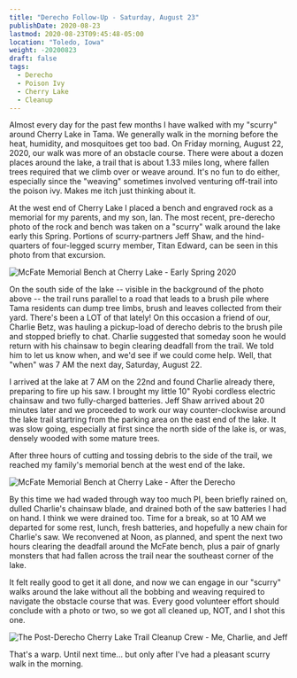 ```yaml
---
title: "Derecho Follow-Up - Saturday, August 23"
publishDate: 2020-08-23
lastmod: 2020-08-23T09:45:48-05:00
location: "Toledo, Iowa"
weight: -20200823
draft: false
tags:
  - Derecho
  - Poison Ivy
  - Cherry Lake
  - Cleanup
---
```


Almost every day for the past few months I have walked with my "scurry" around Cherry Lake in Tama. We generally walk in the morning before the heat, humidity, and mosquitoes get too bad.  On Friday morning, August 22, 2020, our walk was more of an obstacle course.  There were about a dozen places around the lake, a trail that is about 1.33 miles long, where fallen trees required that we climb over or weave around. It's no fun to do either, especially since the "weaving" sometimes involved venturing off-trail into the poison ivy. Makes me itch just thinking about it.

<!--more-->

At the west end of Cherry Lake I placed a bench and engraved rock as a memorial for my parents, and my son, Ian. The most recent, pre-derecho photo of the rock and bench was taken on a "scurry" walk around the lake early this Spring. Portions of scurry-partners Jeff Shaw, and the hind-quarters of four-legged scurry member, Titan Edward, can be seen in this photo from that excursion.

![McFate Memorial Bench at Cherry Lake - Early Spring 2020](https://images-summittdweller.nyc3.digitaloceanspaces.com/2020-Aug-10-Derecho/IMG_0121.png "McFate Memorial Bench at Cherry Lake - Early Spring 2020")

On the south side of the lake -- visible in the background of the photo above -- the trail runs parallel to a road that leads to a brush pile where Tama residents can dump tree limbs, brush and leaves collected from their yard.  There's been a LOT of that lately! On this occasion a friend of our, Charlie Betz, was hauling a pickup-load of derecho debris to the brush pile and stopped briefly to chat. Charlie suggested that someday soon he would return with his chainsaw to begin clearing deadfall from the trail. We told him to let us know when, and we'd see if we could come help.  Well, that "when" was 7 AM the next day, Saturday, August 22.

I arrived at the lake at 7 AM on the 22nd and found Charlie already there, preparing to fire up his saw. I brought my little 10" Ryobi cordless electric chainsaw and two fully-charged batteries. Jeff Shaw arrived about 20 minutes later and we proceeded to work our way counter-clockwise around the lake trail startring from the parking area on the east end of the lake.  It was slow going, especially at first since the north side of the lake is, or was, densely wooded with some mature trees.

After three hours of cutting and tossing debris to the side of the trail, we reached my family's memorial bench at the west end of the lake.

![McFate Memorial Bench at Cherry Lake - After the Derecho](https://images-summittdweller.nyc3.digitaloceanspaces.com/2020-Aug-10-Derecho/IMG_0324.png "McFate Memorial Bench at Cherry Lake - After the Derecho")

By this time we had waded through way too much PI, been briefly rained on, dulled Charlie's chainsaw blade, and drained both of the saw batteries I had on hand. I think we were drained too. Time for a break, so at 10 AM we departed for some rest, lunch, fresh batteries, and hopefully a new chain for Charlie's saw. We reconvened at Noon, as planned, and spent the next two hours clearing the deadfall around the McFate bench, plus a pair of gnarly monsters that had fallen across the trail near the southeast corner of the lake.

It felt really good to get it all done, and now we can engage in our "scurry" walks around the lake without all the bobbing and weaving required to navigate the obstacle course that was.  Every good volunteer effort should conclude with a photo or two, so we got all cleaned up, NOT, and I shot this one.

![The Post-Derecho Cherry Lake Trail Cleanup Crew - Me, Charlie, and Jeff](https://images-summittdweller.nyc3.digitaloceanspaces.com/2020-Aug-10-Derecho/IMG_0325.png "The Post-Derecho Cherry Lake Trail Cleanup Crew - Me, Charlie, and Jeff")


That's a warp. Until next time... but only after I've had a pleasant scurry walk in the morning.
